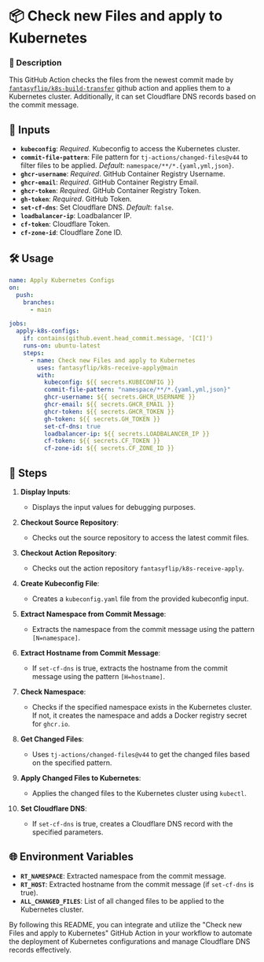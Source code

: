 # 📦 Check new Files and apply to Kubernetes

### 📝 Description

This GitHub Action checks the files from the newest commit made by [`fantasyflip/k8s-build-transfer`](https://github.com/fantasyflip/k8s-build-transfer) github action and applies them to a Kubernetes cluster. Additionally, it can set Cloudflare DNS records based on the commit message.

## 🚀 Inputs

- **`kubeconfig`**: _Required_. Kubeconfig to access the Kubernetes cluster.
- **`commit-file-pattern`**: File pattern for `tj-actions/changed-files@v44` to filter files to be applied. _Default_: `namespace/**/*.{yaml,yml,json}`.
- **`ghcr-username`**: _Required_. GitHub Container Registry Username.
- **`ghcr-email`**: _Required_. GitHub Container Registry Email.
- **`ghcr-token`**: _Required_. GitHub Container Registry Token.
- **`gh-token`**: _Required_. GitHub Token.
- **`set-cf-dns`**: Set Cloudflare DNS. _Default_: `false`.
- **`loadbalancer-ip`**: Loadbalancer IP.
- **`cf-token`**: Cloudflare Token.
- **`cf-zone-id`**: Cloudflare Zone ID.

## 🛠️ Usage

```yaml
name: Apply Kubernetes Configs
on:
  push:
    branches:
      - main

jobs:
  apply-k8s-configs:
    if: contains(github.event.head_commit.message, '[CI]')
    runs-on: ubuntu-latest
    steps:
      - name: Check new Files and apply to Kubernetes
        uses: fantasyflip/k8s-receive-apply@main
        with:
          kubeconfig: ${{ secrets.KUBECONFIG }}
          commit-file-pattern: "namespace/**/*.{yaml,yml,json}"
          ghcr-username: ${{ secrets.GHCR_USERNAME }}
          ghcr-email: ${{ secrets.GHCR_EMAIL }}
          ghcr-token: ${{ secrets.GHCR_TOKEN }}
          gh-token: ${{ secrets.GH_TOKEN }}
          set-cf-dns: true
          loadbalancer-ip: ${{ secrets.LOADBALANCER_IP }}
          cf-token: ${{ secrets.CF_TOKEN }}
          cf-zone-id: ${{ secrets.CF_ZONE_ID }}
```

## 📝 Steps

1. **Display Inputs**:

   - Displays the input values for debugging purposes.

2. **Checkout Source Repository**:

   - Checks out the source repository to access the latest commit files.

3. **Checkout Action Repository**:

   - Checks out the action repository `fantasyflip/k8s-receive-apply`.

4. **Create Kubeconfig File**:

   - Creates a `kubeconfig.yaml` file from the provided kubeconfig input.

5. **Extract Namespace from Commit Message**:

   - Extracts the namespace from the commit message using the pattern `[N=namespace]`.

6. **Extract Hostname from Commit Message**:

   - If `set-cf-dns` is true, extracts the hostname from the commit message using the pattern `[H=hostname]`.

7. **Check Namespace**:

   - Checks if the specified namespace exists in the Kubernetes cluster. If not, it creates the namespace and adds a Docker registry secret for `ghcr.io`.

8. **Get Changed Files**:

   - Uses `tj-actions/changed-files@v44` to get the changed files based on the specified pattern.

9. **Apply Changed Files to Kubernetes**:

   - Applies the changed files to the Kubernetes cluster using `kubectl`.

10. **Set Cloudflare DNS**:
    - If `set-cf-dns` is true, creates a Cloudflare DNS record with the specified parameters.

## 🌐 Environment Variables

- **`RT_NAMESPACE`**: Extracted namespace from the commit message.
- **`RT_HOST`**: Extracted hostname from the commit message (if `set-cf-dns` is true).
- **`ALL_CHANGED_FILES`**: List of all changed files to be applied to the Kubernetes cluster.

By following this README, you can integrate and utilize the "Check new Files and apply to Kubernetes" GitHub Action in your workflow to automate the deployment of Kubernetes configurations and manage Cloudflare DNS records effectively.
